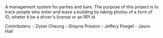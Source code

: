 A management system for parties and bars. The purpose of this project is
to track people who enter and leave a building by taking photos of a form 
of ID, wheter it be a driver's license or an RPI id. 

Contributers:
	- Dylan Cheung
	- Shayne Preston
	- Jeffery Poegel
	- Jason Hall
